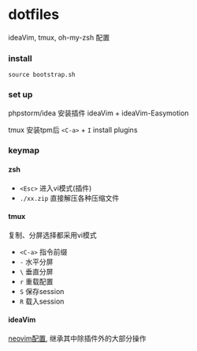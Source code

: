# dotfiles

ideaVim, tmux, oh-my-zsh 配置

### install

```
source bootstrap.sh
```

### set up

phpstorm/idea 安装插件 ideaVim + ideaVim-Easymotion

tmux 安装tpm后 `<C-a>` + `I` install plugins

### keymap

#### zsh

- `<Esc>` 进入vi模式(插件)
- `./xx.zip` 直接解压各种压缩文件

#### tmux

复制、分屏选择都采用vi模式

- `<C-a>` 指令前缀
- `-` 水平分屏
- `\` 垂直分屏
- `r` 重载配置
- `S` 保存session
- `R` 载入session

#### ideaVim

[neovim配置](https://github.com/moonprism/nvim), 继承其中除插件外的大部分操作
